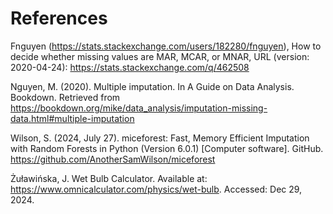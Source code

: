 # References

Fnguyen (https://stats.stackexchange.com/users/182280/fnguyen), How to decide whether missing values are MAR, MCAR, or MNAR, URL (version: 2020-04-24): https://stats.stackexchange.com/q/462508

Nguyen, M. (2020). Multiple imputation. In A Guide on Data Analysis. Bookdown. Retrieved from https://bookdown.org/mike/data_analysis/imputation-missing-data.html#multiple-imputation

Wilson, S. (2024, July 27). miceforest: Fast, Memory Efficient Imputation with Random Forests in Python (Version 6.0.1) [Computer software]. GitHub. https://github.com/AnotherSamWilson/miceforest

Żuławińska, J. Wet Bulb Calculator. Available at: https://www.omnicalculator.com/physics/wet-bulb. Accessed: Dec 29, 2024.